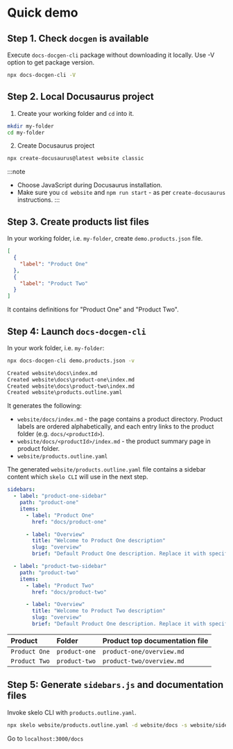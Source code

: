 # Quick demo

## Step 1. Check `docgen` is available

Execute `docs-docgen-cli` package without downloading it locally. Use -V option to get package version.

```bash
npx docs-docgen-cli -V
```

## Step 2. Local Docusaurus project

1. Create your working folder and `cd` into it.

```bash
mkdir my-folder
cd my-folder
```

2. Create Docusaurus project

```bash
npx create-docusaurus@latest website classic
```

:::note

- Choose JavaScript during Docusaurus installation.
- Make sure you `cd website` and `npm run start` - as per `create-docusaurus` instructions.
  :::

## Step 3. Create products list files

In your working folder, i.e. `my-folder`, create `demo.products.json` file.

```json
[
  {
    "label": "Product One"
  },
  {
    "label": "Product Two"
  }
]
```

It contains definitions for "Product One" and "Product Two".

## Step 4: Launch `docs-docgen-cli`

In your work folder, i.e. `my-folder`:

```bash
npx docs-docgen-cli demo.products.json -v
```

```txt
Created website\docs\index.md
Created website\docs\product-one\index.md
Created website\docs\product-two\index.md
Created website\products.outline.yaml
```

It generates the following:

- `website/docs/index.md` - the page contains a product directory. Product labels are ordered alphabetically, and each entry links to the product folder (e.g. `docs/<productId>`).
- `website/docs/<productId>/index.md` - the product summary page in product folder.
- `website/products.outline.yaml`

The generated `website/products.outline.yaml` file contains a sidebar content which `skelo CLI` will use in the next step.

```yaml
sidebars:
  - label: "product-one-sidebar"
    path: "product-one"
    items:
      - label: "Product One"
        href: "docs/product-one"

      - label: "Overview"
        title: "Welcome to Product One description"
        slug: "overview"
        brief: "Default Product One description. Replace it with specific description"

  - label: "product-two-sidebar"
    path: "product-two"
    items:
      - label: "Product Two"
        href: "docs/product-two"

      - label: "Overview"
        title: "Welcome to Product Two description"
        slug: "overview"
        brief: "Default Product One description. Replace it with specific description"
```

| Product       | Folder        | Product top documentation file |
| :------------ | :------------ | :----------------------------- |
| `Product One` | `product-one` | `product-one/overview.md`      |
| `Product Two` | `product-two` | `product-two/overview.md`      |

## Step 5: Generate `sidebars.js` and documentation files

Invoke skelo CLI with `products.outline.yaml`.

```bash
npx skelo website/products.outline.yaml -d website/docs -s website/sidebars.js -v
```

Go to `localhost:3000/docs`
